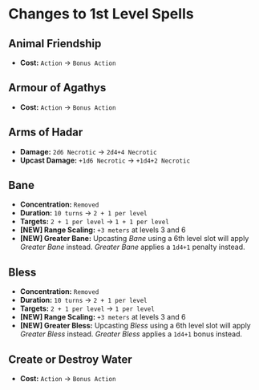 # Changes to 1st Level Spells

## Animal Friendship

+ **Cost:** `Action` -> `Bonus Action`

## Armour of Agathys

+ **Cost:** `Action` -> `Bonus Action`

## Arms of Hadar

+ **Damage:** `2d6 Necrotic` -> `2d4+4 Necrotic`
+ **Upcast Damage:** `+1d6 Necrotic` -> `+1d4+2 Necrotic`

## Bane

+ **Concentration:** `Removed`
+ **Duration:** `10 turns` -> `2 + 1 per level`
+ **Targets:** `2 + 1 per level` -> `1 + 1 per level`
+ **\[NEW\] Range Scaling:** `+3 meters` at levels 3 and 6
+ **\[NEW\] Greater Bane:** Upcasting *Bane* using a 6th level slot will apply *Greater Bane* instead. 
*Greater Bane* applies a `1d4+1` penalty instead.

## Bless

+ **Concentration:** `Removed`
+ **Duration:** `10 turns` -> `2 + 1 per level`
+ **Targets:** `2 + 1 per level` -> `1 per level`
+ **\[NEW\] Range Scaling:** `+3 meters` at levels 3 and 6
+ **\[NEW\] Greater Bless:** Upcasting *Bless* using a 6th level slot will apply *Greater Bless* instead. 
*Greater Bless* applies a `1d4+1` bonus instead.

## Create or Destroy Water

+ **Cost:** `Action` -> `Bonus Action`

